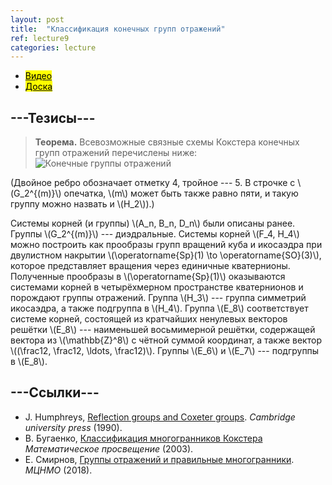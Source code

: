 ```yaml
---
layout: post
title:  "Классификация конечных групп отражений"
ref: lecture9
categories: lecture
---
```


+ [<mark>Видео</mark>](https://drive.google.com/file/d/1BHgW0XeeRBAWhyJ60mymHYnI40lGbvW-/view?usp=sharing)
+ [<mark>Доска</mark>]({{site.baseurl}}/whiteboard/lec9.pdf)


## ---Тезисы---

> **Теорема.**
Всевозможные связные схемы Кокстера конечных групп отражений перечислены ниже:
![Конечные группы отражений]({{site.baseurl}}/pics/coxeter.png "Рисунок: В. Бугаенко")

(Двойное ребро обозначает отметку 4, тройное --- 5. В строчке с \\(G_2^{(m)}\\) опечатка, \\(m\\) может быть также равно пяти, и такую группу можно назвать и \\(H_2\\)).)

Системы корней (и группы) \\(A_n, B_n, D_n\\) были описаны ранее. Группы \\(G_2^{(m)}\\) --- диэдральные. Системы корней \\(F_4, H_4\\) можно построить как прообразы групп вращений куба и икосаэдра при двулистном накрытии \\(\operatorname{Sp}(1) \to \operatorname{SO}(3)\\), которое представляет вращения через единичные кватернионы. Полученные прообразы в \\(\operatorname{Sp}(1)\\) оказываются системами корней в четырёхмерном пространстве кватернионов и порождают группы отражений. Группа \\(H_3\\) --- группа симметрий икосаэдра, а также подгруппа в \\(H_4\\). Группа \\(E_8\\) соответствует системе корней, состоящей из кратчайших ненулевых векторов решётки \\(E_8\\) --- наименьшей восьмимерной решётки, содержащей вектора из \\(\mathbb{Z}^8\\) с чётной суммой координат, а также вектор \\((\frac12, \frac12, \ldots, \frac12)\\). Группы \\(E_6\\) и \\(E_7\\) --- подгруппы в \\(E_8\\).

## ---Cсылки---
+ J. Humphreys, [Reflection groups and Coxeter groups](books.google.ru/books?id=ODfjmOeNLMUC). _Cambridge university press_ (1990).
+ В. Бугаенко, [Классификация многогранников Кокстера](http://www.mathnet.ru/php/archive.phtml?wshow=paper&jrnid=mp&paperid=119&option_lang=rus) _Математическое просвещение_ (2003).
+ Е. Смирнов, [Группы отражений и правильные многогранники](https://www.mccme.ru/free-books/dubna/smirnov-reflections-v2.pdf). _МЦНМО_ (2018).